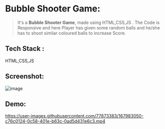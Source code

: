 # Bubble Shooter Game:
>It's a **Bubble Shooter Game**, made using HTML,CSS,JS . The Code is Responsive and here Player has given some random balls and he/she has to shoot similar coloured balls to increase Score.
## Tech Stack :
HTML,CSS,JS

## Screenshot:
![image](https://user-images.githubusercontent.com/77873383/167983029-f243afb2-db63-4700-ae35-f429e3f3c2de.png)



## Demo:



https://user-images.githubusercontent.com/77873383/167983050-c76c0124-0c58-401e-b63c-0ad5d431e6c3.mp4
